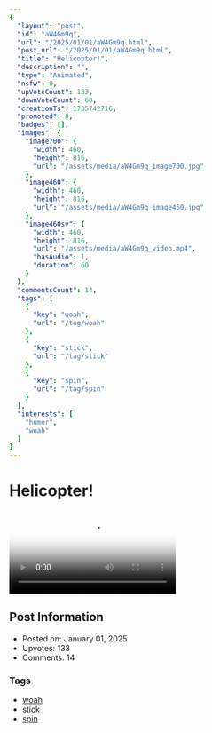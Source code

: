 ```yaml
---
{
  "layout": "post",
  "id": "aW4Gm9q",
  "url": "/2025/01/01/aW4Gm9q.html",
  "post_url": "/2025/01/01/aW4Gm9q.html",
  "title": "Helicopter!",
  "description": "",
  "type": "Animated",
  "nsfw": 0,
  "upVoteCount": 133,
  "downVoteCount": 60,
  "creationTs": 1735742716,
  "promoted": 0,
  "badges": [],
  "images": {
    "image700": {
      "width": 460,
      "height": 816,
      "url": "/assets/media/aW4Gm9q_image700.jpg"
    },
    "image460": {
      "width": 460,
      "height": 816,
      "url": "/assets/media/aW4Gm9q_image460.jpg"
    },
    "image460sv": {
      "width": 460,
      "height": 816,
      "url": "/assets/media/aW4Gm9q_video.mp4",
      "hasAudio": 1,
      "duration": 60
    }
  },
  "commentsCount": 14,
  "tags": [
    {
      "key": "woah",
      "url": "/tag/woah"
    },
    {
      "key": "stick",
      "url": "/tag/stick"
    },
    {
      "key": "spin",
      "url": "/tag/spin"
    }
  ],
  "interests": [
    "humor",
    "woah"
  ]
}
---
```


# Helicopter!

<video controls playsinline loop poster="/assets/media/aW4Gm9q_image460.jpg">
  <source src="/assets/media/aW4Gm9q_video.mp4" type="video/mp4">
  Your browser does not support the video tag.
</video>

## Post Information

- Posted on: January 01, 2025
- Upvotes: 133
- Comments: 14

### Tags

- [woah](/tag/woah)
- [stick](/tag/stick)
- [spin](/tag/spin)
